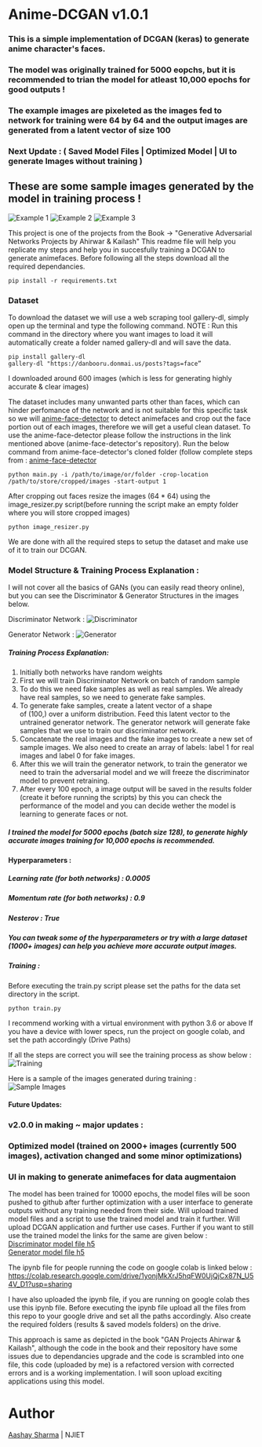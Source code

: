 # Anime-DCGAN v1.0.1 
### This is a simple implementation of DCGAN (keras) to generate anime character's faces.
### The model was originally trained for 5000 eopchs, but it is recommended to trian the model for atleast 10,000 epochs for good outputs !
### The example images are pixeleted as the images fed to network for training were 64 by 64 and the output images are generated from a latent vector of size 100
### Next Update : ( Saved Model Files | Optimized Model | UI to generate Images without training )
## These are some sample images generated by the model in training process !
![Example 1](images/1.png)<!-- -->
![Example 2](images/2.png)<!-- -->
![Example 3](images/3.png)<!-- -->

This project is one of the projects from the Book -> "Generative Adversarial Networks Projects by Ahirwar & Kailash"
This readme file will help you replicate my steps and help you in succesfully training a DCGAN to generate animefaces.
Before following all the steps download all the required dependancies.
```
pip install -r requirements.txt
```

### Dataset 
To download the dataset we will use a web scraping tool gallery-dl, simply open up the terminal and type the following command.
NOTE : Run this command in the directory where you want images to load it will automatically create a folder named gallery-dl and will save
       the data. 
```
pip install gallery-dl 
gallery-dl "https://danbooru.donmai.us/posts?tags=face”
```
I downloaded around 600 images (which is less for generating highly accurate & clear images)

The dataset includes many unwanted parts other than faces, which can hinder perfomance of the network and is not suitable for this 
specific task so we will [anime-face-detector](https://github.com/qhgz2013/anime-face-detector.git) to detect animefaces and 
crop out the face portion out of each images, therefore we will get a useful clean dataset. To use the anime-face-detector please follow the 
instructions in the link mentioned above (anime-face-detector's repository).
Run the below command from anime-face-detector's cloned folder (follow complete steps from : [anime-face-detector](https://github.com/qhgz2013/anime-face-detector.git)
```
python main.py -i /path/to/image/or/folder -crop-location /path/to/store/cropped/images -start-output 1
```

After cropping out faces resize the images (64 * 64) using the image_resizer.py script(before running the script make an empty folder where you will store
cropped images)
```
python image_resizer.py 
```

We are done with all the required steps to setup the dataset and make use of it to train our DCGAN.

### Model Structure & Training Process Explanation : 
I will not cover all the basics of GANs (you can easily read theory online), but you can see the Discriminator & Generator Structures in the images below.

Discriminator Network :
![Discriminator](discriminator.png)<!-- -->

Generator Network :
![Generator](generator.png)<!-- -->

##### Training Process Explanation:
1. Initially both networks have random weights 
2. First we will train Discriminator Network on batch of random sample 
3. To do this we need fake samples as well as real samples. We already have real samples, so we need to generate fake samples.
4. To generate fake samples, create a latent vector of a shape of (100,) over a uniform distribution. Feed this latent vector to the untrained generator network.         The generator network will generate fake samples that we use to train our discriminator network.
5. Concatenate the real images and the fake images to create a new set of sample images. We also need to create an array of labels: label 1 for real images and   label 0 for fake images.
6. After this we will train the generator network, to train the generator we need to train the adversarial model and we will freeze the discriminator model to prevent retraining.
7. After every 100 epoch, a image output will be saved in the results folder (create it before running the scripts) by this you can check the performance of the model and you can decide wether the model is learning to generate faces or not.

##### I trained the model for 5000 epochs (batch size 128), to generate highly accurate images training for 10,000 epochs is recommended. 
####  Hyperparameters :
##### Learning rate (for both networks) : 0.0005 
##### Momentum rate (for both networks) : 0.9 
##### Nesterov : True 
##### You can tweak some of the hyperparameters or try with a large dataset (1000+ images) can help you achieve more accurate output images.

##### Training :
Before executing the train.py script please set the paths for the data set directory in the script.
```
python train.py 
```

I recommend working with a virtual environment with python 3.6 or above 
If you have a device with lower specs, run the project on google colab, and set the path accordingly (Drive Paths)

If all the steps are correct you will see the training process as show below :
![Training](training_process.png)<!-- -->

Here is a sample of the images generated during training : 
![Sample Images](sample.png)<!-- -->

#### Future Updates:
### v2.0.0 in making ~ major updates :
### Optimized model (trained on 2000+ images (currently 500 images), activation changed and some minor optimizations)
### UI in making to generate animefaces for data augmentaion

The model has been trained for 10000 epochs, the model files will be soon pushed to github after further optimization with a user interface to generate outputs without any training needed from their side.
Will upload trained model files and a script to use the trained model and train it further.
Will upload DCGAN application and further use cases.
Further if you want to still use the trained model the links for the same are given below : <br />
[Discriminator model file h5](https://drive.google.com/file/d/13IAa1PxYG7ih3ezM_0tdbkoRjtSlkx-X/view?usp=sharing)<br />
[Generator model file h5](https://drive.google.com/file/d/13FskSLFBLIOwyq6MUsbxuwPa6ZJbjba4/view?usp=sharing)<br />

The ipynb file for people running the code on google colab is linked below :
https://colab.research.google.com/drive/1yonjMkXrJ5hqFW0UjQjCx87N_U54V_D1?usp=sharing

I have also uploaded the ipynb file, if you are running on google colab thes use this ipynb file.
Before executing the ipynb file upload all the files from this repo to your google drive and set all the paths accordingly.
Also create the required folders (results & saved models folders) on the drive.

This approach is same as depicted in the book "GAN Projects Ahirwar & Kailash", although the code in the book and their repository have some issues due to dependancies upgrade and the code is scrambled into one file, this code (uploaded by me) is a refactored version with corrected errors and is a working implementation. I will soon upload exciting applications using this model.

# Author

<a href="https://github.com/aashay15">Aashay Sharma</a> | NJIET

